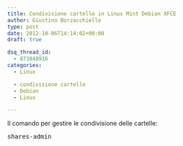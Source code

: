 ```yaml
---
title: Condivisione cartelle in Linux Mint Debian XFCE
author: Giustino Borzacchiello
type: post
date: 2012-10-06T14:14:02+00:00
draft: true

dsq_thread_id:
  - 873848916
categories:
  - Linux

  - condivisione cartelle
  - Debian
  - Linux

---
```

Il comando per gestire le condivisione delle cartelle:

<pre class="prettyprint">shares-admin
</pre>